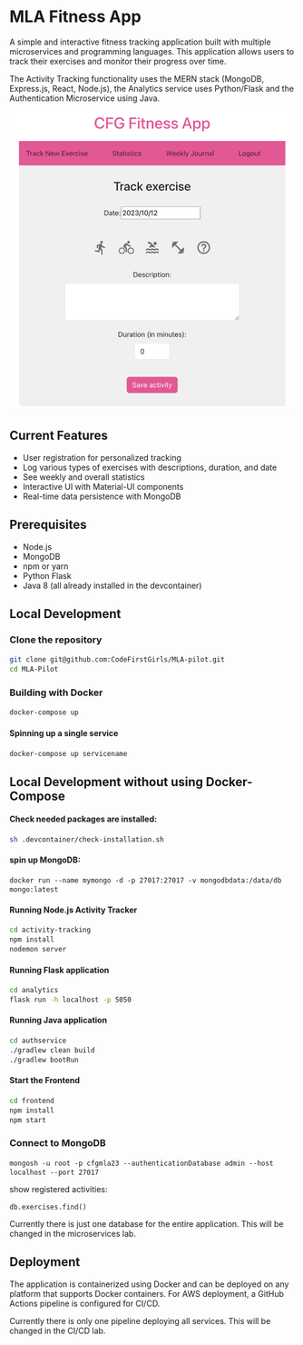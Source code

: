 # MLA Fitness App 

A simple and interactive fitness tracking application built with multiple microservices and programming languages. This application allows users to track their exercises and monitor their progress over time.

The Activity Tracking functionality uses the MERN stack (MongoDB, Express.js, React, Node.js), the Analytics service uses Python/Flask and the Authentication Microservice using Java.

![Screenshot](screenshots/frontpage.png)  

## Current Features

- User registration for personalized tracking
- Log various types of exercises with descriptions, duration, and date
- See weekly and overall statistics
- Interactive UI with Material-UI components
- Real-time data persistence with MongoDB

## Prerequisites

- Node.js
- MongoDB
- npm or yarn
- Python Flask
- Java 8
(all already installed in the devcontainer)

## Local Development

### Clone the repository

```sh
git clone git@github.com:CodeFirstGirls/MLA-pilot.git
cd MLA-Pilot
```

### Building with Docker

```sh
docker-compose up
```

#### Spinning up a single service
```sh
docker-compose up servicename
```


## Local Development without using Docker-Compose

#### Check needed packages are installed:
```sh
sh .devcontainer/check-installation.sh 
```

#### spin up MongoDB:
```
docker run --name mymongo -d -p 27017:27017 -v mongodbdata:/data/db mongo:latest
```

#### Running Node.js Activity Tracker

```sh
cd activity-tracking
npm install
nodemon server
```

#### Running Flask application
```sh
cd analytics
flask run -h localhost -p 5050
```

#### Running Java application
```sh
cd authservice
./gradlew clean build
./gradlew bootRun
```

#### Start the Frontend 

```sh
cd frontend
npm install
npm start
```

### Connect to MongoDB

```
mongosh -u root -p cfgmla23 --authenticationDatabase admin --host localhost --port 27017
```

show registered activities:
```
db.exercises.find()
```

Currently there is just one database for the entire application. This will be changed in the microservices lab.


## Deployment
The application is containerized using Docker and can be deployed on any platform that supports Docker containers. For AWS deployment, a GitHub Actions pipeline is configured for CI/CD.

Currently there is only one pipeline deploying all services. This will be changed in the CI/CD lab.